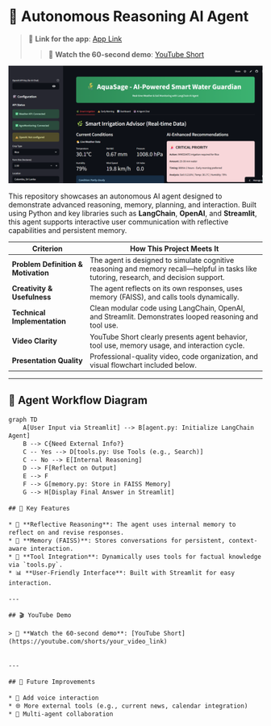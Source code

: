 # 🧠 Autonomous Reasoning AI Agent

> 🔗 **Link for the app**: [App Link](https://aqua-sage.streamlit.app/)
> > 🔗 **Watch the 60-second demo**: [YouTube Short](https://youtube.com/shorts/your_video_link)

![App Screenshot](app.png)


This repository showcases an autonomous AI agent designed to demonstrate advanced reasoning, memory, planning, and interaction. Built using Python and key libraries such as **LangChain**, **OpenAI**, and **Streamlit**, this agent supports interactive user communication with reflective capabilities and persistent memory.

| Criterion | How This Project Meets It |
|----------|----------------------------|
| **Problem Definition & Motivation** | The agent is designed to simulate cognitive reasoning and memory recall—helpful in tasks like tutoring, research, and decision support. |
| **Creativity & Usefulness** | The agent reflects on its own responses, uses memory (FAISS), and calls tools dynamically. |
| **Technical Implementation** | Clean modular code using LangChain, OpenAI, and Streamlit. Demonstrates looped reasoning and tool use. |
| **Video Clarity** | YouTube Short clearly presents agent behavior, tool use, memory usage, and interaction cycle. |
| **Presentation Quality** | Professional-quality video, code organization, and visual flowchart included below. |

---

## 🧩 Agent Workflow Diagram

```mermaid
graph TD
    A[User Input via Streamlit] --> B[agent.py: Initialize LangChain Agent]
    B --> C{Need External Info?}
    C -- Yes --> D[tools.py: Use Tools (e.g., Search)]
    C -- No --> E[Internal Reasoning]
    D --> F[Reflect on Output]
    E --> F
    F --> G[memory.py: Store in FAISS Memory]
    G --> H[Display Final Answer in Streamlit]

## 🧠 Key Features

* 🔁 **Reflective Reasoning**: The agent uses internal memory to reflect on and revise responses.
* 🧠 **Memory (FAISS)**: Stores conversations for persistent, context-aware interaction.
* 🧰 **Tool Integration**: Dynamically uses tools for factual knowledge via `tools.py`.
* 📊 **User-Friendly Interface**: Built with Streamlit for easy interaction.

---

## 🎬 YouTube Demo

> 🔗 **Watch the 60-second demo**: [YouTube Short](https://youtube.com/shorts/your_video_link)


---

## 🔮 Future Improvements

* 🎤 Add voice interaction
* 🌐 More external tools (e.g., current news, calendar integration)
* 🤖 Multi-agent collaboration
